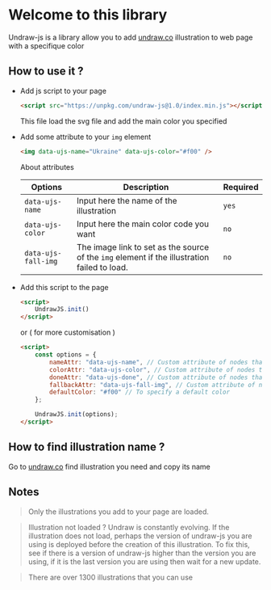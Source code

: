 # Welcome to this library

Undraw-js is a library allow you to add [undraw.co](undraw.co) illustration to web page with a specifique color

## How to use it ?

- Add js script to your page
    ```html
    <script src="https://unpkg.com/undraw-js@1.0/index.min.js"></script>
    ```
    This file load the svg file and add the main color you specified

- Add some attribute to your `img` element
    ```html
    <img data-ujs-name="Ukraine" data-ujs-color="#f00" />
    ```
    About attributes
    
    |Options | Description | Required|
    |--------|-------------|---------|
    |`data-ujs-name`| Input here the name of the illustration| `yes` |
    |`data-ujs-color`| Input here the main color code you want| `no` |
    |`data-ujs-fall-img`|The image link to set as the source of the `img` element if the illustration failed to load.| `no` |

- Add this script to the page

    ```html
    <script>
        UndrawJS.init()
    </script>
    ```
    or ( for more customisation )

    ```html
    <script>
        const options = {
            nameAttr: "data-ujs-name", // Custom attribute of nodes that specifies the name of the illustration
            colorAttr: "data-ujs-color", // Custom attribute of nodes that specifies the main color
            doneAttr: "data-ujs-done", // Custom attribute of nodes that specifies if the illustration is addded to the node
            fallbackAttr: "data-ujs-fall-img", // Custom attribute of nodes that specifies the fall image
            defaultColor: "#f00" // To specify a default color
        };

        UndrawJS.init(options);
    </script>
    ```

## How to find illustration name ? 
 
Go to [undraw.co](https://undraw.co/illustrations) find illustration you need and copy its name

## Notes
> Only the illustrations you add to your page are loaded.

> Illustration not loaded ? Undraw is constantly evolving. If the illustration does not load, perhaps the version of undraw-js you are using is deployed before the creation of this illustration. To fix this, see if there is a version of undraw-js higher than the version you are using, if it is the last version you are using then wait for a new update. 

> There are over 1300 illustrations that you can use
